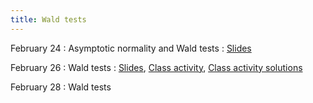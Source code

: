 ```yaml
---
title: Wald tests
---
```


February 24
: Asymptotic normality and Wald tests
  : [Slides](https://sta711-s25.github.io/slides/lecture_15.pdf)
      
February 26
: Wald tests
  : [Slides](https://sta711-s25.github.io/slides/lecture_16.pdf), [Class activity](https://sta711-s25.github.io/class_activities/ca_lecture_16.html), [Class activity solutions](https://sta711-s25.github.io/class_activities/ca_lecture_16_solutions.html)

February 28
: Wald tests